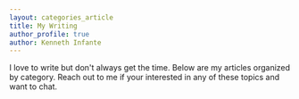 ```yaml
---
layout: categories_article
title: My Writing
author_profile: true
author: Kenneth Infante
---
```


I love to write but don't always get the time. Below are my articles organized by category. Reach out to me if your interested in any of these topics and want to chat.